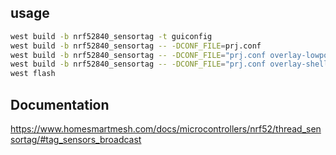## usage
```bash
west build -b nrf52840_sensortag -t guiconfig
west build -b nrf52840_sensortag -- -DCONF_FILE=prj.conf
west build -b nrf52840_sensortag -- -DCONF_FILE="prj.conf overlay-lowpower.conf"
west build -b nrf52840_sensortag -- -DCONF_FILE="prj.conf overlay-shell-log.conf"
west flash
```

## Documentation
https://www.homesmartmesh.com/docs/microcontrollers/nrf52/thread_sensortag/#tag_sensors_broadcast
